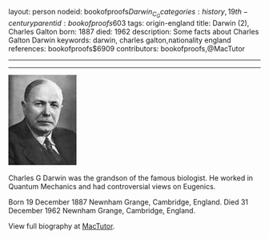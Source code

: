 layout: person
nodeid: bookofproofs$Darwin_C_G
categories: history,19th-century
parentid: bookofproofs$603
tags: origin-england
title: Darwin (2), Charles Galton
born: 1887
died: 1962
description: Some facts about Charles Galton Darwin
keywords: darwin, charles galton,nationality england
references: bookofproofs$6909
contributors: bookofproofs,@MacTutor

---


---

![Darwin_C_G.jpg](https://github.com/bookofproofs/bookofproofs.github.io/blob/main/_sources/_assets/images/portraits/Darwin_C_G.jpg?raw=true)

Charles G Darwin was the grandson of the famous biologist. He worked in Quantum Mechanics and had controversial views on Eugenics.

Born 19 December 1887 Newnham Grange, Cambridge, England. Died 31 December 1962 Newnham Grange, Cambridge, England.


View full biography at [MacTutor](https://mathshistory.st-andrews.ac.uk/Biographies/Darwin_C_G/).